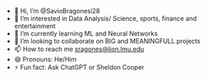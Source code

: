 - 👋 Hi, I’m @SavioBragonesi28
- 👀 I’m interested in Data Analysis/ Science, sports, finance and entertainment 
- 🌱 I’m currently learning ML and Neural Networks
- 💞️ I’m looking to collaborate on BIG and MEANINGFULL projects
- 📫 How to reach me sragones@lion.lmu.edu
- 😄 Pronouns: He/Him
- ⚡ Fun fact: Ask ChatGPT or Sheldon Cooper

<!---
SavioBragonesi28/SavioBragonesi28 is a ✨ special ✨ repository because its `README.md` (this file) appears on your GitHub profile.
You can click the Preview link to take a look at your changes.
--->

